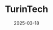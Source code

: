 ---  
layout: startup_page  
title: "TurinTech"  
id: "turintech.ai"  
permalink: "/turintechturintech.ai03182025/"  
website: "https://www.turintech.ai/"  
funding_round: "Series A"  
funding_amount: "$20M"  
investors: "Oxford Capital, Circle Rock, IQ Capital"  
about: "TurinTech is an \"evolutionary AI\" platform that optimizes and validates enterprise codebases, aiming to improve performance, security, and scalability. Unlike other GenAI tools, Artemis refines and evolves code by finding and correcting inefficiencies, making it faster and using fewer resources."  
markets: "AI, Artificial Intelligence, Machine Learning, Code Optimisation, Multi-objective Optimisation, Data Science, Green AI, Generative AI, LLMs, Code Performance, DevOps, CodeQuality, and Code Efficiency"  
hq: "London, England, United Kingdom"  
founded_year: "2018"  
linkedin: "https://www.linkedin.com/company/turintechai"  
twitter: "https://twitter.com/turintechai"  
instagram: ""  
facebook: "https://www.facebook.com/turintechai"  
crunchbase: "https://www.crunchbase.com/organization/turintech"  
pitchbook: "https://pitchbook.com/profiles/company/339801-85"  

date_display: "18-Mar-2025"  
date: "2025-03-18"

# SEO Optimization  
meta_title: "TurinTech - Series A Funding ($20M)"  
meta_description: "TurinTech, TurinTech is an \"evolutionary AI\" platform that optimizes and validates enterprise codebases, aiming to improve performance, security, and scalabili..."  
meta_keywords: "TurinTech, AI, Artificial Intelligence, Machine Learning, Code Optimisation, Multi-objective Optimisation, Data Science, Green AI, Generative AI, LLMs, Code Performance, DevOps, CodeQuality, and Code Efficiency, Series A funding"  
canonical_url: "https://startup.projectstartups.com/turintechturintech.ai03182025/"  
---
